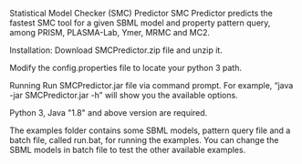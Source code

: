 Statistical Model Checker (SMC) Predictor SMC Predictor predicts the fastest SMC tool for a given SBML model and property pattern query, among PRISM, PLASMA-Lab, Ymer, MRMC and MC2.

Installation: Download SMCPredictor.zip file and unzip it.

Modify the config.properties file to locate your python 3 path.

Running Run SMCPredictor.jar file via command prompt.
For example, “java -jar SMCPredictor.jar -h” will show you the available options.

Python 3, Java "1.8" and above version are required.

The examples folder contains some SBML models, pattern query file and a batch file, called run.bat, for running the examples. You can change the SBML models in batch file to test the other available examples.

